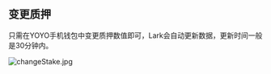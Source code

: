 ## 变更质押
只需在YOYO手机钱包中变更质押数值即可，Lark会自动更新数据，更新时间一般是30分钟内。

![changeStake.jpg](https://ipfs.ilark.io/ipfs/QmepeoAmkX9bC38PbkeLxKH6eLWXjKJaVsYwf9rNDzmvSP)